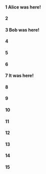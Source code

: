 #### 1 Alice was here!
#### 2
#### 3 Bob was here!
#### 4
#### 5
#### 6
#### 7 It was here!
#### 8
#### 9
#### 10
#### 11
#### 12
#### 13
#### 14
#### 15